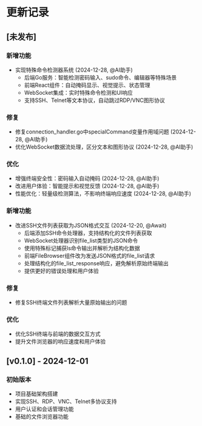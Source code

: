 <!--
 * @Author: Await
 * @Date: 2025-05-31 16:49:50
 * @LastEditors: Await
 * @LastEditTime: 2025-06-01 18:56:08
 * @Description: 请填写简介
-->
# 更新记录

## [未发布]

### 新增功能
- 实现特殊命令检测器系统 (2024-12-28, @AI助手)
  - 后端Go服务：智能检测密码输入、sudo命令、编辑器等特殊场景
  - 前端React组件：自动掩码显示、视觉提示、状态管理
  - WebSocket集成：实时特殊命令检测和UI响应
  - 支持SSH、Telnet等文本协议，自动跳过RDP/VNC图形协议

### 修复
- 修复connection_handler.go中specialCommand变量作用域问题 (2024-12-28, @AI助手)
- 优化WebSocket数据流处理，区分文本和图形协议 (2024-12-28, @AI助手)

### 优化
- 增强终端安全性：密码输入自动掩码 (2024-12-28, @AI助手)
- 改进用户体验：智能提示和视觉反馈 (2024-12-28, @AI助手)
- 性能优化：轻量级检测算法，不影响终端响应速度 (2024-12-28, @AI助手)

### 新增功能
- 改进SSH文件列表获取为JSON格式交互 (2024-12-20, @Await)
  - 后端添加SSH命令处理器，支持结构化的文件列表获取
  - WebSocket处理器识别file_list类型的JSON命令
  - 使用特殊标记捕获ls命令输出并解析为结构化数据
  - 前端FileBrowser组件改为发送JSON格式的file_list请求
  - 处理结构化的file_list_response响应，避免解析原始终端输出
  - 提供更好的错误处理和用户体验

### 修复
- 修复SSH终端文件列表解析大量原始输出的问题

### 优化
- 优化SSH终端与前端的数据交互方式
- 提升文件浏览器的响应速度和用户体验

## [v0.1.0] - 2024-12-01

### 初始版本
- 项目基础架构搭建
- 实现SSH、RDP、VNC、Telnet多协议支持
- 用户认证和会话管理功能
- 基础的文件浏览器功能 